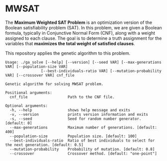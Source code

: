 # MWSAT

The **Maximum Weighted SAT Problem** is an optimization version of the Boolean satisfiability problem (SAT). In this problem, we are given a Boolean formula, typically in Conjunctive Normal Form (CNF), along with a weight assigned to each clause. The goal is to determine a truth assignment for the variables that **maximizes the total weight of satisfied clauses**.

This repository applies the genetic algorithm to this problem.

```
Usage: ./ga_solve [--help] [--version] [--seed VAR] [--max-generations VAR] [--population-size VAR]
                [--best-individuals-ratio VAR] [--mutation-probability VAR] [--crossover VAR] cnf_file

Genetic algorithm for solving MWSAT problem.

Positional arguments:
  cnf_file                  Path to the CNF file.

Optional arguments:
  -h, --help                shows help message and exits
  -v, --version             prints version information and exits
  -s, --seed                Seed for random number generator. [default: 0]
  --max-generations         Maximum number of generations. [default: 400]
  --population-size         Population size. [default: 100]
  --best-individuals-ratio  Ratio of best individuals to select for the next generation. [default: 0.5]
  --mutation-probability    Probability of mutation. [default: 0.8]
  --crossover               Crossover method. [default: "one-point"]
```